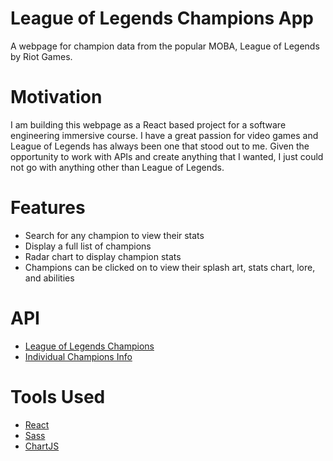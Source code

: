 # League of Legends Champions App

A webpage for champion data from the popular MOBA, League of Legends by Riot Games.

# Motivation

I am building this webpage as a React based project for a software engineering immersive course. I have a great passion for video games and League of Legends has always been one that stood out to me. Given the opportunity to work with APIs and create anything that I wanted, I just could not go with anything other than League of Legends.

# Features

- Search for any champion to view their stats
- Display a full list of champions
- Radar chart to display champion stats
- Champions can be clicked on to view their splash art, stats chart, lore, and abilities

# API
- [League of Legends Champions](http://ddragon.leagueoflegends.com/cdn/10.20.1/data/en_US/champion.json)
- [Individual Champions Info](http://ddragon.leagueoflegends.com/cdn/10.20.1/data/en_US/champion/Aatrox.json)

# Tools Used

- [React](https://reactjs.org/)
- [Sass](https://sass-lang.com/)
- [ChartJS](https://www.chartjs.org/)